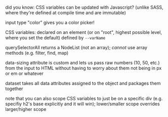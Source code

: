 did you know: CSS variables can be updated with Javascript? (unlike SASS, where they're defined at compile time and are immutable)

input type "color" gives you a color picker!

CSS variables: declared on an element (or on "root", highest possible level, where you set the default)
defined by `--varName`

querySelectorAll returns a NodeList (not an array); *cannot* use array methods (e.g. filter, find, map)

data-sizing attribute is custom and lets us pass raw numbers (10, 50, etc.) from the input to HTML without having to worry about them
not being in px or em or whatever 

dataset takes all data attributes assigned to the object and packages them together

note that you can also scope CSS variables to just be on a specific div (e.g. specifiy h2's base explicitly and it will win); lower/smaller scope overrides larger/higher scope